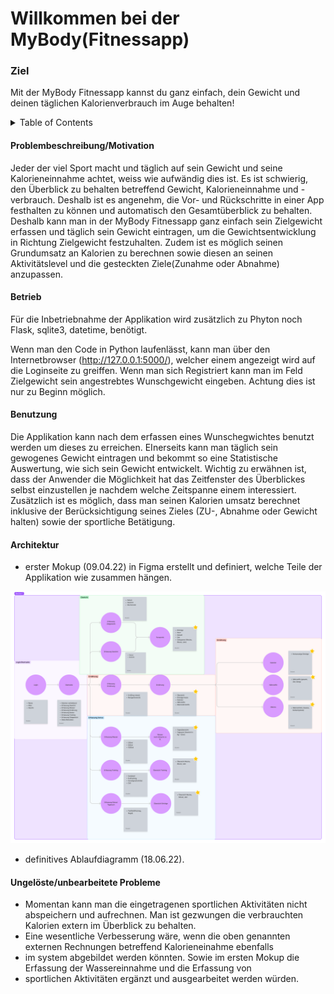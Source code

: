 # Willkommen bei der MyBody(Fitnessapp)
### Ziel

Mit der MyBody Fitnessapp kannst du ganz einfach, dein Gewicht und deinen täglichen Kalorienverbrauch im
Auge behalten!


<!-- TABLE OF CONTENTS Quelle: https://raw.githubusercontent.com/othneildrew/Best-README-Template/master/README.md, 
Stand 14.06.20-->
<details>
  <summary>Table of Contents</summary>
  <ol>
    <li><a href="#### Problembeschreibung/Motivation">Problembeschreibung/Motivation</a></li>
    <li><a href="#### Betrieb">Betrieb</a></li>
    <li><a href="#### Benutzung">Benutzung</a></li>
    <li><a href="#### Architektur">Architektur</a></li>
    <li><a href="#### Ungelöste/unbearbeitete Probleme">Ungelöste/unbearbeitete Probleme</a></li>
  </ol>
</details>

#### Problembeschreibung/Motivation

Jeder der viel Sport macht und täglich auf sein Gewicht und seine Kalorieneinnahme achtet, weiss wie aufwändig dies ist.
Es ist schwierig, den Überblick zu behalten betreffend Gewicht, Kalorieneinnahme und -verbrauch. Deshalb ist es 
angenehm, die Vor- und Rückschritte in einer App festhalten zu können und automatisch den Gesamtüberblick zu behalten.
Deshalb kann man in der MyBody Fitnessapp ganz einfach sein Zielgewicht erfassen und täglich sein Gewicht eintragen, um
die Gewichtsentwicklung in Richtung Zielgewicht festzuhalten. Zudem ist es möglich seinen Grundumsatz an Kalorien zu
berechnen sowie diesen an seinen Aktivitätslevel und die gesteckten Ziele(Zunahme oder Abnahme) anzupassen.

#### Betrieb

Für die Inbetriebnahme der Applikation wird zusätzlich zu Phyton noch Flask, sqlite3, datetime, benötigt. 

Wenn man den Code in Python laufenlässt, kann man über den Internetbrowser (http://127.0.0.1:5000/), welcher einem
angezeigt wird auf die Loginseite zu greiffen. Wenn man sich Registriert kann man im Feld Zielgewicht sein angestrebtes
Wunschgewicht eingeben. Achtung dies ist nur zu Beginn möglich.

#### Benutzung

Die Applikation kann nach dem erfassen eines Wunschegwichtes benutzt werden um dieses zu erreichen. EInerseits kann man
täglich sein gewogenes Gewicht eintragen und bekommt so eine Statistische Auswertung, wie sich sein Gewicht entwickelt. 
Wichtig zu erwähnen ist, dass der Anwender die Möglichkeit hat das Zeitfenster des Überblickes selbst einzustellen je
nachdem welche Zeitspanne einem interessiert.
Zusätzlich ist es möglich, dass man seinen Kalorien umsatz berechnet inklusive der Berücksichtigung seines Zieles (ZU-,
Abnahme oder Gewicht halten) sowie der sportliche Betätigung.

#### Architektur

- erster Mokup (09.04.22) in Figma erstellt und definiert, welche Teile der Applikation wie zusammen hängen.

![img_1.png](img_1.png)

- definitives Ablaufdiagramm (18.06.22).





#### Ungelöste/unbearbeitete Probleme

- Momentan kann man die eingetragenen sportlichen Aktivitäten nicht abspeichern und aufrechnen. Man ist gezwungen die 
verbrauchten Kalorien extern im Überblick zu behalten.
- Eine wesentliche Verbesserung wäre, wenn die oben genannten externen Rechnungen betreffend Kalorieneinahme ebenfalls
- im system abgebildet werden könnten. Sowie im ersten Mokup die Erfassung der Wassereinnahme und die Erfassung von
- sportlichen Aktivitäten ergänzt und ausgearbeitet werden würden.



